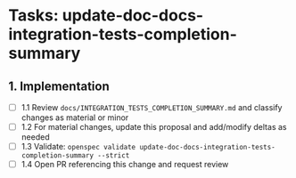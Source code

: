 # Tasks: update-doc-docs-integration-tests-completion-summary

## 1. Implementation

- [ ] 1.1 Review `docs/INTEGRATION_TESTS_COMPLETION_SUMMARY.md` and classify changes as material or minor
- [ ] 1.2 For material changes, update this proposal and add/modify deltas as needed
- [ ] 1.3 Validate: `openspec validate update-doc-docs-integration-tests-completion-summary --strict`
- [ ] 1.4 Open PR referencing this change and request review
